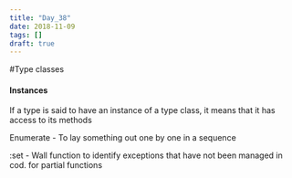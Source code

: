 ```yaml
---
title: "Day_38"
date: 2018-11-09
tags: []
draft: true
---
```


#Type classes

#### Instances
If a type is said to have an instance of a type class, it means that it has access to its methods

Enumerate - To lay something out one by one in a sequence

:set - Wall function to identify exceptions that have not been managed in cod. for partial functions
